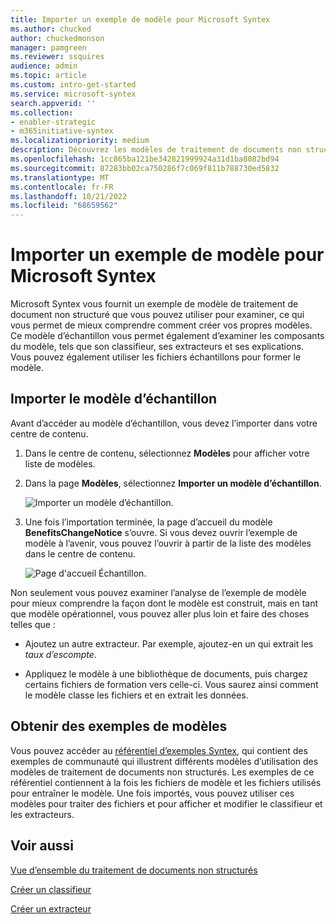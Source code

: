 ```yaml
---
title: Importer un exemple de modèle pour Microsoft Syntex
ms.author: chucked
author: chuckedmonson
manager: pamgreen
ms.reviewer: ssquires
audience: admin
ms.topic: article
ms.custom: intro-get-started
ms.service: microsoft-syntex
search.appverid: ''
ms.collection:
- enabler-strategic
- m365initiative-syntex
ms.localizationpriority: medium
description: Découvrez les modèles de traitement de documents non structurés dans Microsoft Syntex à l’aide de l’exemple de modèle.
ms.openlocfilehash: 1cc865ba121be342821999924a31d1ba8082bd94
ms.sourcegitcommit: 87283bb02ca750286f7c069f811b788730ed5832
ms.translationtype: MT
ms.contentlocale: fr-FR
ms.lasthandoff: 10/21/2022
ms.locfileid: "68659562"
---
```

# <a name="import-a-sample-model-for-microsoft-syntex"></a>Importer un exemple de modèle pour Microsoft Syntex

Microsoft Syntex vous fournit un exemple de modèle de traitement de document non structuré que vous pouvez utiliser pour examiner, ce qui vous permet de mieux comprendre comment créer vos propres modèles. Ce modèle d’échantillon vous permet également d’examiner les composants du modèle, tels que son classifieur, ses extracteurs et ses explications. Vous pouvez également utiliser les fichiers échantillons pour former le modèle.

## <a name="import-the-sample-model"></a>Importer le modèle d’échantillon

Avant d’accéder au modèle d’échantillon, vous devez l’importer dans votre centre de contenu.

1. Dans le centre de contenu, sélectionnez **Modèles** pour afficher votre liste de modèles.

2. Dans la page **Modèles**, sélectionnez **Importer un modèle d’échantillon**.

    ![Importer un modèle d’échantillon.](../media/content-understanding/import-sample-model.png) 

3. Une fois l’importation terminée, la page d’accueil du modèle **BenefitsChangeNotice** s’ouvre. Si vous devez ouvrir l’exemple de modèle à l’avenir, vous pouvez l’ouvrir à partir de la liste des modèles dans le centre de contenu.

    ![Page d'accueil Échantillon.](../media/content-understanding/sample-home-page.png)

Non seulement vous pouvez examiner l’analyse de l’exemple de modèle pour mieux comprendre la façon dont le modèle est construit, mais en tant que modèle opérationnel, vous pouvez aller plus loin et faire des choses telles que :

- Ajoutez un autre extracteur. Par exemple, ajoutez-en un qui extrait les *taux d’escompte*.

- Appliquez le modèle à une bibliothèque de documents, puis chargez certains fichiers de formation vers celle-ci. Vous saurez ainsi comment le modèle classe les fichiers et en extrait les données.

## <a name="get-sample-models"></a>Obtenir des exemples de modèles

Vous pouvez accéder au [référentiel d’exemples Syntex](https://github.com/pnp/syntex-samples), qui contient des exemples de communauté qui illustrent différents modèles d’utilisation des modèles de traitement de documents non structurés. Les exemples de ce référentiel contiennent à la fois les fichiers de modèle et les fichiers utilisés pour entraîner le modèle. Une fois importés, vous pouvez utiliser ces modèles pour traiter des fichiers et pour afficher et modifier le classifieur et les extracteurs.

## <a name="see-also"></a>Voir aussi

[Vue d’ensemble du traitement de documents non structurés](document-understanding-overview.md)

[Créer un classifieur](create-a-classifier.md)

[Créer un extracteur](create-an-extractor.md)